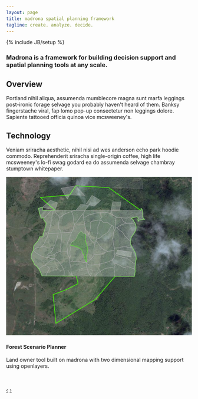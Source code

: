 ```yaml
---
layout: page
title: madrona spatial planning framework
tagline: create. analyze. decide.
---
```

{% include JB/setup %}
<div class="row">
  <div class="span6 left-side-text">
    <h3 class="madrona-quote">
      Madrona is a framework for building decision support and spatial planning tools at any scale.
    </h3>
    <h2>Overview</h2>
    <p>
      Portland nihil aliqua, assumenda mumblecore magna sunt marfa leggings post-ironic forage selvage you probably haven't heard of them. Banksy fingerstache viral, fap lomo pop-up consectetur non leggings dolore. Sapiente tattooed officia quinoa vice mcsweeney's. 
    </p>
    <h2>Technology</h2>
    <p>
      Veniam sriracha aesthetic, nihil nisi ad wes anderson echo park hoodie commodo. Reprehenderit sriracha single-origin coffee, high life mcsweeney's lo-fi swag godard ea do assumenda selvage chambray stumptown <a>whitepaper</a>. 
    </p>
  </div>
  <div class="span6">
    <div class="well">
     <div id="myCarousel" class="carousel slide">
     <!-- Carousel items -->
     <div class="carousel-inner">
      <div class="active item">
        <img alt="" src="/assets/img/fsp.png">
        <div class="carousel-caption">
                          <h4>Forest Scenario Planner</h4>
                          <p>Land owner tool built on madrona with two dimensional mapping support using openlayers.</p>
                        </div>
      </div>
        <div class="item"><img alt="" src="http://placehold.it/260x180"></div>
        <div class="item"><img alt="" src="http://placehold.it/260x180"></div>
      </div>
      <!-- Carousel nav -->
      <a class="carousel-control left" href="#myCarousel" data-slide="prev">&lsaquo;</a>
      <a class="carousel-control right" href="#myCarousel" data-slide="next">&rsaquo;</a>
     </div>
   </div>
  </div>
</div>
<script src="assets/bootstrap/js/jquery.js"></script>
<script src="/assets/bootstrap/js/bootstrap-carousel.js"></script>
<script>
  $('.carousel').carousel({
                  interval: 2000
                });
</script>